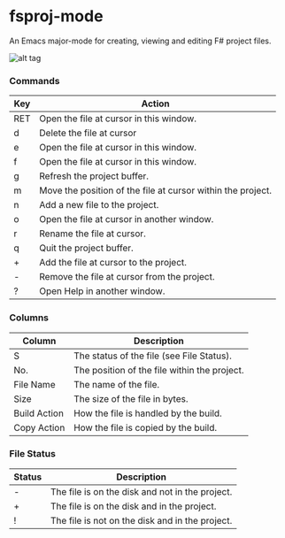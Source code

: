 # fsproj-mode

An Emacs major-mode for creating, viewing and editing F# project files.

![alt tag](https://raw.github.com/simontcousins/fsproj-mode/master/screen-shot.png)

### Commands

Key | Action
--- | ------
RET | Open the file at cursor in this window.
d | Delete the file at cursor
e | Open the file at cursor in this window.
f | Open the file at cursor in this window.
g | Refresh the project buffer.
m | Move the position of the file at cursor within the project.
n | Add a new file to the project.
o | Open the file at cursor in another window.
r | Rename the file at cursor.
q | Quit the project buffer.
+ | Add the file at cursor to the project.
- | Remove the file at cursor from the project.
? | Open Help in another window.

### Columns

Column | Description
------ | -----------
S | The status of the file (see File Status).
No. | The position of the file within the project.
File Name | The name of the file.
Size | The size of the file in bytes.
Build Action | How the file is handled by the build.
Copy Action | How the file is copied by the build.

### File Status

Status | Description
------ | -----------
- | The file is on the disk and not in the project.
+ | The file is on the disk and in the project.
! | The file is not on the disk and in the project.
